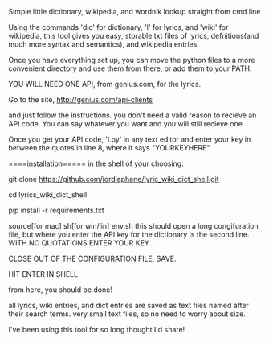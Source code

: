 Simple little dictionary, wikipedia, and wordnik lookup straight from cmd line

Using the commands 'dic' for dictionary, 'l' for lyrics, and 'wiki' for wikipedia, this tool gives you easy, storable txt files of lyrics, defnitions(and much more syntax and semantics), and wikipedia entries.

Once you have everything set up, you can move the python files to a more convenient directory and use them from there, or add them to your PATH.

YOU WILL NEED ONE API, from genius.com, for the lyrics.

Go to the site,
http://genius.com/api-clients

and just follow the instructions. you don't need a valid reason to recieve an API code. You can say whatever you want and you will still recieve one.

Once you get your API code, 'l.py' in any text editor and enter your key in between the quotes in line 8, where it says "YOURKEYHERE".

====installation=====
in the shell of your choosing:

git clone https://github.com/jordiaphane/lyric_wiki_dict_shell.git

cd lyrics_wiki_dict_shell

pip install -r requirements.txt

source[for mac] sh[for win/lin] env.sh
this should open a long congifuration file, but where you enter the API key for the dictionary is the second line. WITH NO QUOTATIONS ENTER YOUR KEY

CLOSE OUT OF THE CONFIGURATION FILE, SAVE.

HIT ENTER IN SHELL


from here, you should be done!

all lyrics, wiki entries, and dict entries are saved as text files named after their search terms. very small text files, so no need to worry about size.

I've been using this tool for so long thought I'd share!
